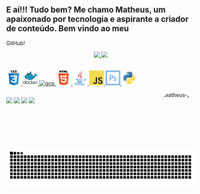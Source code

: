 ## E aí!!! Tudo bem? Me chamo Matheus, um apaixonado por tecnologia e aspirante a criador de conteúdo. Bem vindo ao meu
GitHub!
<div align="center">
  <a href="https://github.com/MMeirelless">
    <img height="180em"
      src="https://github-readme-stats.vercel.app/api?username=MMeirelless&show_icons=true&theme=dark&include_all_commits=true&count_private=true" />
    <img height="180em"
      src="https://github-readme-stats.vercel.app/api/top-langs/?username=MMeirelless&layout=compact&langs_count=7&theme=dark" />
</div>
<div style="display: inline_block"><br>
  <p align="left"> <a href="https://www.w3schools.com/css/" target="_blank" rel="noreferrer"> <img
    src="https://raw.githubusercontent.com/devicons/devicon/master/icons/css3/css3-original-wordmark.svg" alt="css3"
    width="40" height="40" /> </a> <a href="https://www.docker.com/" target="_blank" rel="noreferrer"> <img
    src="https://raw.githubusercontent.com/devicons/devicon/master/icons/docker/docker-original-wordmark.svg"
    alt="docker" width="40" height="40" /> </a> <a href="https://cloud.google.com" target="_blank" rel="noreferrer">
  <img src="https://www.vectorlogo.zone/logos/google_cloud/google_cloud-icon.svg" alt="gcp" width="40" height="40" />
</a> <a href="https://www.w3.org/html/" target="_blank" rel="noreferrer"> <img
    src="https://raw.githubusercontent.com/devicons/devicon/master/icons/html5/html5-original-wordmark.svg"
    alt="html5" width="40" height="40" /> </a> <a href="https://www.java.com" target="_blank" rel="noreferrer"> <img
    src="https://raw.githubusercontent.com/devicons/devicon/master/icons/java/java-original.svg" alt="java" width="40"
    height="40" /> </a> <a href="https://developer.mozilla.org/en-US/docs/Web/JavaScript" target="_blank"
  rel="noreferrer"> <img
    src="https://raw.githubusercontent.com/devicons/devicon/master/icons/javascript/javascript-original.svg"
    alt="javascript" width="40" height="40" /> </a> <a href="https://www.photoshop.com/en" target="_blank"
  rel="noreferrer"> <img
    src="https://raw.githubusercontent.com/devicons/devicon/master/icons/photoshop/photoshop-line.svg" alt="photoshop"
    width="40" height="40" /> </a> <a href="https://www.python.org" target="_blank" rel="noreferrer"> <img
    src="https://raw.githubusercontent.com/devicons/devicon/master/icons/python/python-original.svg" alt="python"
    width="40" height="40" /> </a> </p>
  <img align="right" alt="Matheus-pic" height="150" style="border-radius:50px;"
    src="https://lh3.googleusercontent.com/WE9zODo1PJWAwrM_UGPtT4tVESqdc0aB2785lKlBl92T5fospv5jWXWCRppaV-KzG1WylqXaU1MTx36uaBcqhnRdLvKC6ldDeFHNI5IvWPhmJi-zbtB4PG7x7dc127HWfKc1uLr5BoHvsxc16_JH2g17dXcY4jQz3W29yReZVgSH9GLt49n5-raxIUu1sNvY5M6stGUDrvprlEsKmFUT6v5DIb1C5YCF-bRRQejI0X0u117R_W8QwzVEnEMR6f592TsPQyk2EvPpiAPOaoERcAcwg1_8rtfrcQcJemFyIh1KhhlLwMbIAOK7N5yRL6A6WcejZgNuV1S7OCRMEM1VgxFI0-yeiAeBd1Idw9eWePDWcOcrQKDqWjRWEtUBWjxp1ALG7zz57gROc67D5N6lJXcy0SPgvQv9_QN81Zd5Yult2QNGWJQN2iJn5ID1ryj2JefbPlYPeqYLK5_GmSjhxj6k_EBE3LiBSgiIlvQzxH_jZndOIfFLG1_bWwjYvYiDzga1La9oDUj-CLddBBSZKcLNItjGZrntDC82dpbXSq9PSqu8VOK4O_ECltOgQGFMJhYmesByvJfS-YGd9SCxaCBcmWHuq3IBohkBKFlDzCCK968DoHYCwVVma7H2t8uuX_kpmyg9eeL_9xRq4keKsjisZRAQUCiWjuo11pCR-3Sn36dLZodwrEXoJSNGAWq9rfAb_NwdDb40wxkse2j3Dsxg=s512-no?authuser=0">
</div>

##

<div>
  <a href="https://bit.ly/3di6c2j " target="_blank"><img
      src="https://img.shields.io/badge/YouTube-FF0000?style=for-the-badge&logo=youtube&logoColor=white"
      target="_blank"></a>
  <a href="https://instagram.com/m_meirelless" target="_blank"><img
      src="https://img.shields.io/badge/-Instagram-%23E4405F?style=for-the-badge&logo=instagram&logoColor=white"
      target="_blank"></a>
  <a href="mailto:matheus.meirellessilva@hotmail.com"><img
      src="https://img.shields.io/badge/-Gmail-%23333?style=for-the-badge&logo=gmail&logoColor=white"
      target="_blank"></a>
  <a href="https://www.linkedin.com/in/matheusmei/" target="_blank"><img
      src="https://img.shields.io/badge/-LinkedIn-%230077B5?style=for-the-badge&logo=linkedin&logoColor=white"
      target="_blank"></a>

  ![Snake animation](https://github.com/MMeirelless/MMeirelless/blob/main/snake.svg)

</div>
